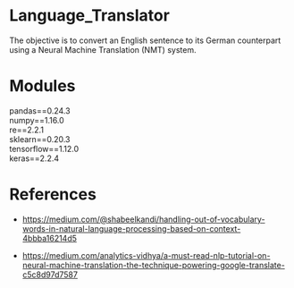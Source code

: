 # Language_Translator

The objective is to convert an English sentence to its German counterpart using a Neural Machine Translation (NMT) system.

# Modules

pandas==0.24.3<br>
numpy==1.16.0<br>
re==2.2.1<br>
sklearn==0.20.3<br>
tensorflow==1.12.0<br>
keras==2.2.4<br>


# References

- https://medium.com/@shabeelkandi/handling-out-of-vocabulary-words-in-natural-language-processing-based-on-context-4bbba16214d5

- https://medium.com/analytics-vidhya/a-must-read-nlp-tutorial-on-neural-machine-translation-the-technique-powering-google-translate-c5c8d97d7587
